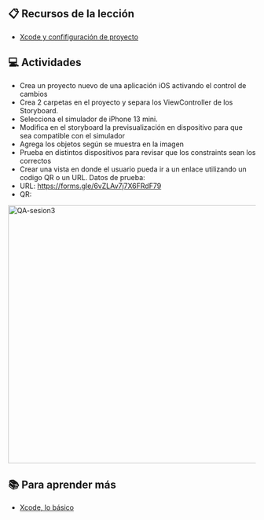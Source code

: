 ## :clipboard: Recursos de la lección

- [Xcode y confifiguración de proyecto](https://docs.google.com/presentation/d/1RRcdyLp-OZ0NZOsin9PkXG0DRfBRzbYXM5Y8tv4Zbgc/edit#slide=id.g122bd9d92f9_1_72)

## :computer: Actividades

- Crea un proyecto nuevo de una aplicación iOS activando el control de cambios
- Crea 2 carpetas en el proyecto y separa los ViewController de los Storyboard.
- Selecciona el simulador de iPhone 13 mini.
- Modifica en el storyboard la previsualización en dispositivo para que sea compatible con el simulador
- Agrega los objetos según se muestra en la imagen
- Prueba en distintos dispositivos para revisar que los constraints sean los correctos
- Crear una vista en donde el usuario pueda ir a un enlace utilizando un codigo QR o un URL.
Datos de prueba:
- URL: https://forms.gle/6vZLAv7j7X6FRdF79
- QR:

<img width="525" alt="QA-sesion3" src="https://user-images.githubusercontent.com/110190478/188180053-47cc70ca-566f-40b1-a83c-92e6016fbff9.png">



## :books: Para aprender más

- [Xcode, lo básico](https://buildfire.com/xcode-tutorial/)
